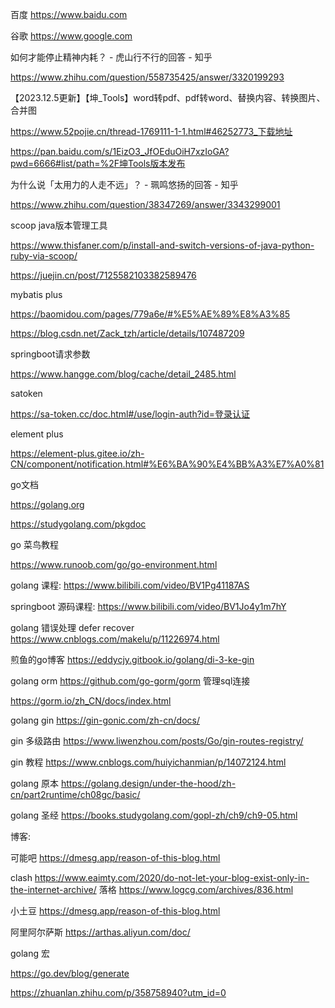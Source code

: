 
百度 https://www.baidu.com

谷歌 https://www.google.com

如何才能停止精神内耗？ - 虎山行不行的回答 - 知乎

https://www.zhihu.com/question/558735425/answer/3320199293



【2023.12.5更新】【坤_Tools】word转pdf、pdf转word、替换内容、转换图片、合并图

https://www.52pojie.cn/thread-1769111-1-1.html#46252773_下载地址

https://pan.baidu.com/s/1EizO3_JfOEduOiH7xzIoGA?pwd=6666#list/path=%2F坤Tools版本发布

为什么说「太用力的人走不远」？ - 珮鸣悠扬的回答 - 知乎

https://www.zhihu.com/question/38347269/answer/3343299001

scoop java版本管理工具

https://www.thisfaner.com/p/install-and-switch-versions-of-java-python-ruby-via-scoop/

https://juejin.cn/post/7125582103382589476

mybatis plus

https://baomidou.com/pages/779a6e/#%E5%AE%89%E8%A3%85

https://blog.csdn.net/Zack_tzh/article/details/107487209

springboot请求参数

https://www.hangge.com/blog/cache/detail_2485.html

satoken

https://sa-token.cc/doc.html#/use/login-auth?id=登录认证

element plus

https://element-plus.gitee.io/zh-CN/component/notification.html#%E6%BA%90%E4%BB%A3%E7%A0%81

go文档

https://golang.org

https://studygolang.com/pkgdoc

go 菜鸟教程

https://www.runoob.com/go/go-environment.html

golang 课程: https://www.bilibili.com/video/BV1Pg41187AS

springboot 源码课程: https://www.bilibili.com/video/BV1Jo4y1m7hY

golang 错误处理 defer recover https://www.cnblogs.com/makelu/p/11226974.html

煎鱼的go博客 https://eddycjy.gitbook.io/golang/di-3-ke-gin

golang orm https://github.com/go-gorm/gorm 管理sql连接

https://gorm.io/zh_CN/docs/index.html

golang gin https://gin-gonic.com/zh-cn/docs/

gin 多级路由 https://www.liwenzhou.com/posts/Go/gin-routes-registry/

gin 教程 https://www.cnblogs.com/huiyichanmian/p/14072124.html

golang 原本 https://golang.design/under-the-hood/zh-cn/part2runtime/ch08gc/basic/

golang 圣经 https://books.studygolang.com/gopl-zh/ch9/ch9-05.html

博客:

可能吧 https://dmesg.app/reason-of-this-blog.html

clash https://www.eaimty.com/2020/do-not-let-your-blog-exist-only-in-the-internet-archive/
落格 https://www.logcg.com/archives/836.html

小土豆 https://dmesg.app/reason-of-this-blog.html

阿里阿尔萨斯 https://arthas.aliyun.com/doc/

 golang 宏

 https://go.dev/blog/generate

 https://zhuanlan.zhihu.com/p/358758940?utm_id=0

